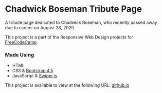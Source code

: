 # Chadwick Boseman Tribute Page

A tribute page dedicated to Chadwick Boseman, who recently passed away due to cancer on August 28, 2020.

This project is a part of the Responsive Web Design projects for [FreeCodeCamp](https://freecodecamp.org).

### Made Using
- HTML
- CSS & [Bootstrap 4.5](https://getbootstrap.com)
- JavaScript & [Swiper.js](https://swiperjs.com/)

This project is available to view at the following URL: [github.io](https://umaraziz0.github.io/Chadwick-Boseman-Tribute-Page/)
